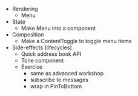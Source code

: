 - Rendering
  - Menu
- State
  - Make Menu into a component
- Composition
  - Make a ContentToggle to toggle menu items
- Side-effects (lifecycles)
  - Quick address book API
  - Tone component
  - Exercise
    - same as advanced workshop
    - subscribe to messages
    - wrap in PinToBottom


